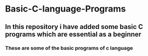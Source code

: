 # Basic-C-language-Programs
## In this repository i have added some basic C programs which are essential as a beginner
### These are some of the basic programs of c language
